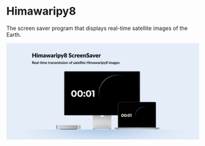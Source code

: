 # Himawaripy8
The screen saver program that displays real-time satellite images of the Earth.

![Himawaripy8](./himawaripy8.png)
